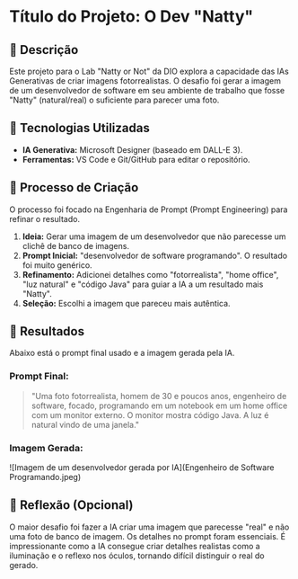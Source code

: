 # Título do Projeto: O Dev "Natty"

## 📒 Descrição
Este projeto para o Lab "Natty or Not" da DIO explora a capacidade das IAs Generativas de criar imagens fotorrealistas. O desafio foi gerar a imagem de um desenvolvedor de software em seu ambiente de trabalho que fosse "Natty" (natural/real) o suficiente para parecer uma foto.

## 🤖 Tecnologias Utilizadas
* **IA Generativa:** Microsoft Designer (baseado em DALL-E 3).
* **Ferramentas:** VS Code e Git/GitHub para editar o repositório.

## 🧐 Processo de Criação
O processo foi focado na Engenharia de Prompt (Prompt Engineering) para refinar o resultado.

1.  **Ideia:** Gerar uma imagem de um desenvolvedor que não parecesse um clichê de banco de imagens.
2.  **Prompt Inicial:** "desenvolvedor de software programando". O resultado foi muito genérico.
3.  **Refinamento:** Adicionei detalhes como "fotorrealista", "home office", "luz natural" e "código Java" para guiar a IA a um resultado mais "Natty".
4.  **Seleção:** Escolhi a imagem que pareceu mais autêntica.

## 🚀 Resultados
Abaixo está o prompt final usado e a imagem gerada pela IA.

### Prompt Final:
> "Uma foto fotorrealista, homem de 30 e poucos anos, engenheiro de software, focado, programando em um notebook em um home office com um monitor externo. O monitor mostra código Java. A luz é natural vindo de uma janela."

### Imagem Gerada:
![Imagem de um desenvolvedor gerada por IA](Engenheiro de Software Programando.jpeg)

## 💭 Reflexão (Opcional)
O maior desafio foi fazer a IA criar uma imagem que parecesse "real" e não uma foto de banco de imagem. Os detalhes no prompt foram essenciais. É impressionante como a IA consegue criar detalhes realistas como a iluminação e o reflexo nos óculos, tornando difícil distinguir o real do gerado.
